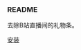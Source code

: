 ### README

去除B站直播间的礼物条。

[安装](https://raw.githubusercontent.com/OnlyCharacters/Bilibili-Remove-Live-Giftbar/main/remove-live-giftbar.js)
